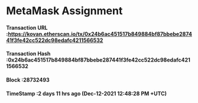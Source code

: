 # MetaMask Assignment


#### Transaction URL :https://kovan.etherscan.io/tx/0x24b6ac451517b849884bf87bbebe287441f3fe42cc522dc98edafc4211566532
#### Transaction Hash :0x24b6ac451517b849884bf87bbebe287441f3fe42cc522dc98edafc4211566532
#### Block :28732493 
#### TimeStamp :2 days 11 hrs ago (Dec-12-2021 12:48:28 PM +UTC)
